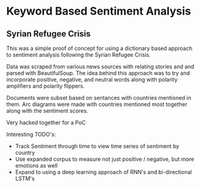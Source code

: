 # Keyword Based Sentiment Analysis
## Syrian Refugee Crisis


This was a simple proof of concept for using a dictionary based approach to sentiment analysis following the Syrian Refugee Crisis. 

Data was scraped from various news sources with relating stories and and parsed with BeautifulSoup. 
The idea behind this approach was to try and incorporate positive, negative, and neutral words along with polarity amplifiers and polarity flippers.

Documents were subset based on sentances with countries mentioned in them. Arc diagrams were made with countries mentioned most together along with the sentiment scores.

Very hacked together for a PoC

Interesting TODO's:
* Track Sentiment through time to view time series of sentiment by country
* Use expanded corpus to measure not just positive / negative, but more emotions as well
* Expand to using a deep learning approach of RNN's and bi-directional LSTM's
